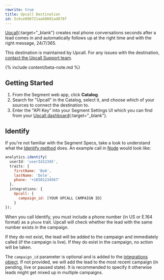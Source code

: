 ```yaml
---
rewrite: true
title: Upcall Destination
id: 5c6ce090721aa60001ad878f
---
```

[Upcall](https://www.upcall.com/?utm_source=segmentio&utm_medium=docs&utm_campaign=partners){:target="_blank”} creates real phone conversations seconds after a lead comes in and automatically follows up at the right time and with the right message, 24/7/365.

This destination is maintained by Upcall. For any issues with the destination, [contact the Upcall Support team](mailto:success@upcall.com).


{% include content/beta-note.md %}


## Getting Started



1. From the Segment web app, click **Catalog**.
2. Search for "Upcall" in the Catalog, select it, and choose which of your sources to connect the destination to.
3. Enter the "API Key" into your Segment Settings UI which you can find from your [Upcall dashboard](https://app2.upcall.com/company/settings/integrations/api){:target="_blank"}.

## Identify

If you're not familiar with the Segment Specs, take a look to understand what the [Identify method](/docs/connections/spec/identify/) does. An example call in [Node](/docs/connections/sources/catalog/libraries/server/node/) would look like:

```js
analytics.identify(
  userId: 'userId12345',
  traits: {
    firstName: 'Bob',
    lastName: 'Dole',
    phone: '+16501234567'
  },
  integrations: {
    Upcall: {
      campaign_id: [YOUR UPCALL CAMPAIGN ID]
    }
});
```

When you call Identify, you must include a phone number (in US or E.164 format) as a `phone` trait. Upcall will check whether the lead with the same number exists in the campaign.

If they do not exist, the lead will be added to the campaign and immediately called (if the campaign is live). If they do exist in the campaign, no action will be taken.

The `campaign_id` parameter is optional and is added to the [integrations object](/docs/connections/sources/catalog/libraries/server/node/#selecting-destinations). If not provided, we will add the lead to the most recent campaign (in pending, live or paused state). It is recommended to specify it otherwise leads might get mixed up in multiple campaigns.
